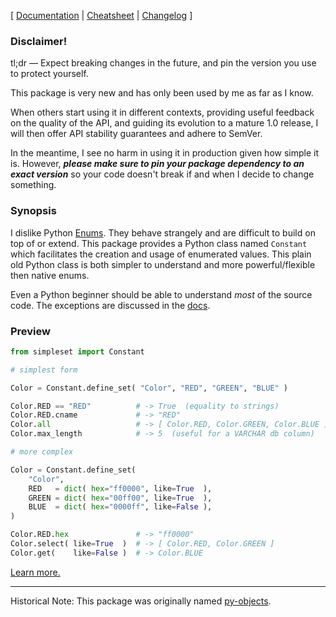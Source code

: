 \[ [Documentation](https://simpleset.readthedocs.io/en/latest/) | [Cheatsheet](https://simpleset.readthedocs.io/en/latest/cheatsheet/) | [Changelog](https://github.com/odigity/simpleset/blob/master/CHANGELOG.md) \]

### Disclaimer!

tl;dr — Expect breaking changes in the future, and pin the version you use to protect yourself.

This package is very new and has only been used by me as far as I know.

When others start using it in different contexts, providing useful feedback on the quality of the API, and guiding its evolution to a mature 1.0 release, I will then offer API stability guarantees and adhere to SemVer.

In the meantime, I see no harm in using it in production given how simple it is.  However, _**please make sure to pin your package dependency to an exact version**_ so your code doesn't break if and when I decide to change something.

### Synopsis

I dislike Python [Enums](https://docs.python.org/3/library/enum.html).  They behave strangely and are difficult to build on top of or extend.  This package provides a Python class named `Constant` which facilitates the creation and usage of enumerated values.  This plain old Python class is both simpler to understand and more powerful/flexible then native enums.

Even a Python beginner should be able to understand *most* of the source code.  The exceptions are discussed in the [docs](https://simpleset.readthedocs.io/en/latest/internals/).

### Preview

```python
from simpleset import Constant

# simplest form

Color = Constant.define_set( "Color", "RED", "GREEN", "BLUE" )

Color.RED == "RED"          # -> True  (equality to strings)
Color.RED.cname             # -> "RED"
Color.all                   # -> [ Color.RED, Color.GREEN, Color.BLUE ]
Color.max_length            # -> 5  (useful for a VARCHAR db column)

# more complex

Color = Constant.define_set(
    "Color",
    RED   = dict( hex="ff0000", like=True  ),
    GREEN = dict( hex="00ff00", like=True  ),
    BLUE  = dict( hex="0000ff", like=False ),
)

Color.RED.hex               # -> "ff0000"
Color.select( like=True  )  # -> [ Color.RED, Color.GREEN ]
Color.get(    like=False )  # -> Color.BLUE
```

[Learn more.](https://simpleset.readthedocs.io/en/latest/)

---

Historical Note:  This package was originally named [py-objects](https://pypi.org/projects/py-objects/).
